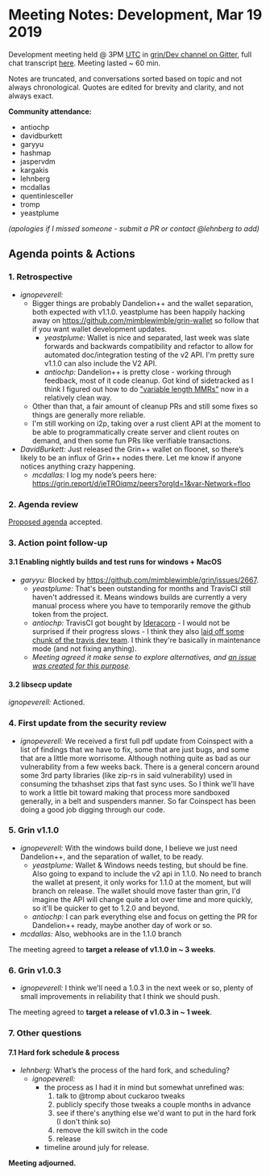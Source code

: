 # Meeting Notes: Development, Mar 19 2019

Development meeting held @ 3PM [UTC](http://www.timebie.com/std/utc.php) in [grin/Dev channel on Gitter](https://gitter.im/grin_community/dev), full chat transcript [here](https://gitter.im/grin_community/dev?at=5c910413fa5b721a1fb59f84). Meeting lasted ~ 60 min.

Notes are truncated, and conversations sorted based on topic and not always chronological. Quotes are edited for brevity and clarity, and not always exact. 

**Community attendance:**
* antiochp
* davidburkett
* garyyu
* hashmap
* jaspervdm
* kargakis
* lehnberg
* mcdallas
* quentinlesceller
* tromp
* yeastplume

_(apologies if I missed someone - submit a PR or contact @lehnberg to add)_


## Agenda points & Actions

### 1. Retrospective
* _ignopeverell:_  
   * Bigger things are probably Dandelion++ and the wallet separation, both expected with v1.1.0. yeastplume has been happily hacking away on https://github.com/mimblewimble/grin-wallet so follow that if you want wallet development updates.
       * _yeastplume:_ Wallet is nice and separated, last week was slate forwards and backwards compatibility and refactor to allow for automated doc/integration testing of the v2 API. I'm pretty sure v1.1.0 can also include the V2 API.
       * _antiochp:_ Dandelion++ is pretty close - working through feedback, most of it code cleanup. Got kind of sidetracked as I think I figured out how to do ["variable length MMRs"](https://github.com/mimblewimble/grin/pull/2690) now in a relatively clean way.
   * Other than that, a fair amount of cleanup PRs and still some fixes so things are generally more reliable.
   *  I'm still working on i2p, taking over a rust client API at the moment to be able to programmatically create server and client routes on demand, and then some fun PRs like verifiable transactions.
* _DavidBurkett:_ Just released the Grin++ wallet on floonet, so there’s likely to be an influx of Grin++ nodes there. Let me know if anyone notices anything crazy happening.
   * _mcdallas:_  I log my node’s peers here: https://grin.report/d/jeTROiqmz/peers?orgId=1&var-Network=floo

### 2. Agenda review
[Proposed agenda](https://github.com/mimblewimble/grin-pm/issues/77) accepted.

### 3. Action point follow-up

#### 3.1 Enabling nightly builds and test runs for windows + MacOS
* _garyyu:_  Blocked by https://github.com/mimblewimble/grin/issues/2667.
   * _yeastplume:_ That's been outstanding for months and TravisCI still haven't addressed it. Means windows builds are currently a very manual process where you have to temporarily remove the github token from the project.
   * _antiochp:_ TravisCI got bought by [Ideracorp](https://www.ideracorp.com/) - I would not be surprised if their progress slows - I think they also [laid off some chunk of the travis dev team](https://www.reddit.com/r/programming/comments/atjltu/layoffs_at_travis_ci_their_team_was_being/). I think they're basically in maintenance mode (and not fixing anything).
   * _Meeting agreed it make sense to explore alternatives, and [an issue was created for this purpose](https://github.com/mimblewimble/grin/issues/2691)._

#### 3.2 libsecp update

_ignopeverell:_ Actioned.

### 4. First update from the security review

* _ignopeverell:_ We received a first full pdf update from Coinspect with a list of findings that we have to fix, some that are just bugs, and some that are a little more worrisome. Although nothing quite as bad as our vulnerability from a few weeks back. There is a general concern around some 3rd party libraries (like zip-rs in said vulnerability) used in consuming the txhashset zips that fast sync uses. So I think we'll have to work a little bit toward making that process more sandboxed generally, in a belt and suspenders manner. So far Coinspect has been doing a good job digging through our code.

### 5. Grin v1.1.0

* _ignopeverell:_ With the windows build done, I believe we just need Dandelion++, and the separation of wallet, to be ready.
   * _yeastplume:_ Wallet & Windows needs testing, but should be fine. Also going to expand to include the v2 api in 1.1.0. No need to branch the wallet at present, it only works for 1.1.0 at the moment, but will branch on release. The wallet should move faster than grin, I'd imagine the API will change quite a lot over time and more quickly, so it'll be quicker to get to 1.2.0 and beyond.
   * _antiochp:_  I can park everything else and focus on getting the PR for Dandelion++ ready, maybe another day of work or so.
* _mcdallas:_ Also, webhooks are in the 1.1.0 branch 

The meeting agreed to **target a release of v1.1.0 in ~ 3 weeks**.

### 6. Grin v1.0.3

* _ignopeverell:_ I think we'll need a 1.0.3 in the next week or so, plenty of small improvements in reliability that I think we should push. 

The meeting agreed to **target a release of v1.0.3 in ~ 1 week**.

### 7. Other questions

#### 7.1 Hard fork schedule & process
* _lehnberg:_ What’s the process of the hard fork, and scheduling?
   * _ignopeverell:_
     *  the process as I had it in mind but somewhat unrefined was:
         1. talk to @tromp about cuckaroo tweaks
         2. publicly specify those tweaks a couple months in advance
         3. see if there's anything else we'd want to put in the hard fork (I don't think so)
         4. remove the kill switch in the code
         5. release
     *  timeline around july for release.  


**Meeting adjourned.**

